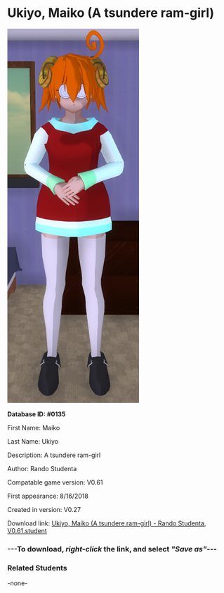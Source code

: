 # Ukiyo, Maiko (A tsundere ram-girl)

<img src="../../Files/Images/Ukiyo, Maiko (A tsundere ram-girl).png" title="Ukiyo, Maiko (A tsundere ram-girl) - Rando Studenta, V0.61">

**Database ID: #0135**

First Name: Maiko

Last Name: Ukiyo

Description: A tsundere ram-girl

Author: Rando Studenta

Compatable game version: V0.61

First appearance: 8/16/2018

Created in version: V0.27

Download link: <a href="https://raw.githubusercontent.com/Arbiter1223/Daigaku-Gurashi-Custom-Students/master/Files/Student%20Files/Ukiyo%2C%20Maiko%20(A%20tsundere%20ram-girl)%20-%20Rando%20Studenta%2C%20V0.61.student">Ukiyo, Maiko (A tsundere ram-girl) - Rando Studenta, V0.61.student</a>

### ---**To download, _right-click_ the link, and select _"Save as"_**---

### Related Students

-none-
